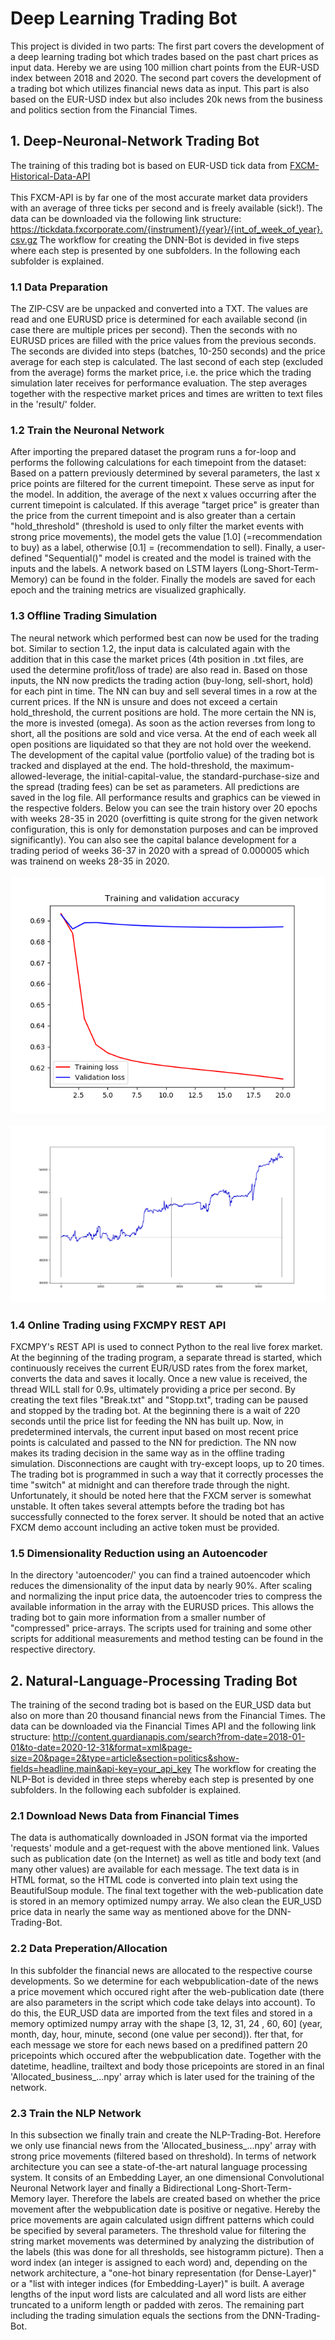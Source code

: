 # Deep Learning Trading Bot

This project is divided in two parts: The first part covers the development of a deep learning trading bot which trades based on the past chart prices as input data. Hereby we are using 100 million chart points from the EUR-USD index between 2018 and 2020. The second part covers the development of a trading bot which utilizes financial news data as input. This part is also based on the EUR-USD index but also includes 20k news from the business and politics section from the Financial Times.

## 1. Deep-Neuronal-Network Trading Bot
The training of this trading bot is based on EUR-USD tick data from <a href="https://financebets.de](https://fxcm-api.readthedocs.io/en/latest/marketdata.html">FXCM-Historical-Data-API</a><br /><br /> This FXCM-API is by far one of the most accurate market data providers with an average of three ticks per second and is freely available (sick!). The data can be downloaded via the following link structure: https://tickdata.fxcorporate.com/{instrument}/{year}/{int_of_week_of_year}.csv.gz
The workflow for creating the DNN-Bot is devided in five steps where each step is presented by one subfolders. In the following each subfolder is explained.

### 1.1 Data Preparation
The ZIP-CSV are be unpacked and converted into a TXT. The values are read and one EURUSD price is determined for each available second (in case there are multiple prices per second). Then the seconds with no EURUSD prices are filled with the price values from the previous seconds. The seconds are divided into steps (batches, 10-250 seconds) and the price average for each step is calculated. The last second of each step (excluded from the average) forms the market price, i.e. the price which the trading simulation later receives for performance evaluation. The step averages together with the respective market prices and times are written to text files in the 'result/' folder.

### 1.2 Train the Neuronal Network
After importing the prepared dataset the program runs a for-loop and performs the following calculations for each timepoint from the dataset: Based on a pattern previously determined by several parameters, the last x price points are filtered for the current timepoint. These serve as input for the model. In addition, the average of the next x values occurring after the current timepoint is calculated. If this average "target price" is greater than the price from the current timepoint and is also greater than a certain "hold_threshold" (threshold is used to only filter the market events with strong price movements), the model gets the value [1.0] (=recommendation to buy) as a label, otherwise [0.1] = (recommendation to sell). Finally, a user-defined "Sequential()" model is created and the model is trained with the inputs and the labels. A network based on LSTM layers (Long-Short-Term-Memory) can be found in the folder. Finally the models are saved for each epoch and the training metrics are visualized graphically.

### 1.3 Offline Trading Simulation
The neural network which performed best can now be used for the trading bot. Similar to section 1.2, the input data is calculated again with the addition that in this case the market prices (4th position in .txt files, are used the determine profit/loss of trade) are also read in. Based on those inputs, the NN now predicts the trading action (buy-long, sell-short, hold) for each pint in time. The NN can buy and sell several times in a row at the current prices. If the NN is unsure and does not exceed a certain hold_threshold, the current positions are hold. The more certain the NN is, the more is invested (omega). As soon as the action reverses from long to short, all the positions are sold and vice versa. At the end of each week all open positions are liquidated so that they are not hold over the weekend. The development of the capital value (portfolio value) of the trading bot is tracked and displayed at the end. The hold-threshold, the maximum-allowed-leverage, the initial-capital-value, the standard-purchase-size and the spread (trading fees) can be set as parameters. All predictions are saved in the log file. All performance results and graphics can be viewed in the respective folders. Below you can see the train history over 20 epochs with weeks 28-35 in 2020 (overfitting is quite strong for the given network configuration, this is only for demonstation purposes and can be improved significantly). You can also see the capital balance development for a trading period of weeks 36-37 in 2020 with a spread of 0.000005 which was trainend on weeks 28-35 in 2020.<br /><br />
![Screenshots_1](https://github.com/adriankuehn/deep-learning-trading-bot/blob/main/trading_based_on_DNN/train_neuronal_network/Figure_Train_History.png)<br /><br />
![Screenshots_2](https://github.com/adriankuehn/deep-learning-trading-bot/blob/main/trading_based_on_DNN/offline_trading_simulation/Capital_Belance_Development.png)



### 1.4 Online Trading using FXCMPY REST API
FXCMPY's REST API is used to connect Python to the real live forex market. At the beginning of the trading program, a separate thread is started, which continuously receives the current EUR/USD rates from the forex market, converts the data and saves it locally. Once a new value is received, the thread WILL stall for 0.9s, ultimately providing a price per second. By creating the text files "Break.txt" and "Stopp.txt", trading can be paused and stopped by the trading bot. At the beginning there is a wait of 220 seconds until the price list for feeding the NN has built up. Now, in predetermined intervals, the current input based on most recent price points is calculated and passed to the NN for prediction. The NN now makes its trading decision in the same way as in the offline trading simulation. Disconnections are caught with try-except loops, up to 20 times. The trading bot is programmed in such a way that it correctly processes the time "switch" at midnight and can therefore trade through the night. Unfortunately, it should be noted here that the FXCM server is somewhat unstable. It often takes several attempts before the trading bot has successfully connected to the forex server. It should be noted that an active FXCM demo account including an active token must be provided.

### 1.5 Dimensionality Reduction using an Autoencoder
In the directory 'autoencoder/' you can find a trained autoencoder which reduces the dimensionality of the input data by nearly 90%. After scaling and normalizing the input price data, the autoencoder tries to compress the available information in the array with the EURUSD prices. This allows the trading bot to gain more information from a smaller number of "compressed" price-arrays. The scripts used for training and some other scripts for additional measurements and method testing can be found in the respective directory.

## 2. Natural-Language-Processing Trading Bot
The training of the second trading bot is based on the EUR_USD data but also on more than 20 thousand financial news from the Financial Times. The data can be downloaded via the Financial Times API and the following link structure: http://content.guardianapis.com/search?from-date=2018-01-01&to-date=2020-12-31&format=xml&page-size=20&page=2&type=article&section=politics&show-fields=headline,main&api-key=your_api_key
The workflow for creating the NLP-Bot is devided in three steps whereby each step is presented by one subfolders. In the following each subfolder is explained.

### 2.1 Download News Data from Financial Times
The data is authomatically downloaded in JSON format via the imported 'requests' module and a get-request with the above mentioned link. Values such as publication date (on the Internet) as well as title and body text (and many other values) are available for each message. The text data is in HTML format, so the HTML code is converted into plain text using the BeautifulSoup module. The final text together with the web-publication date is stored in an memory optimized numpy array. We also clean the EUR_USD price data in nearly the same way as mentioned above for the DNN-Trading-Bot.

### 2.2 Data Preperation/Allocation
In this subfolder the financial news are allocated to the respective course developments. So we determine for each webpublication-date of the news a price movement which occured right after the web-publication date (there are also parameters in the script which code take delays into account). To do this, the EUR_USD data are imported from the text files and stored in a memory optimized numpy array with the shape [3, 12, 31, 24 , 60, 60] (year, month, day, hour, minute, second (one value per second)). fter that, for each message we store for each news based on a predifined pattern 20 pricepoints which occured after the webpublication date. Together with the datetime, headline, trailtext and body those pricepoints are stored in an final 'Allocated_business_...npy' array which is later used for the training of the network.

### 2.3 Train the NLP Network
In this subsection we finally train and create the NLP-Trading-Bot. Herefore we only use financial news from the 'Allocated_business_...npy' array with strong price movements (filtered based on threshold). In terms of network architecture you can see a state-of-the-art natural language processing system. It consits of an Embedding Layer, an one dimensional Convolutional Neuronal Network layer and finally a Bidirectional Long-Short-Term-Memory layer. Therefore the labels are created based on whether the price movement after the webpublication date is positive or negative. Hereby the price movements are again calculated usign diffrent patterns which could be specified by several parameters. The threshold value for filtering the string market movements was determined by analyzing the distribution of the labels (this was done for all thresholds, see histogramm picture). Then a word index (an integer is assigned to each word) and, depending on the network architecture, a "one-hot binary representation (for Dense-Layer)" or a "list with integer indices (for Embedding-Layer)" is built. A average lengths of the input word lists are calculated and all word lists are either truncated to a uniform length or padded with zeros. The remaining part including the trading simulation equals the sections from the DNN-Trading-Bot.






